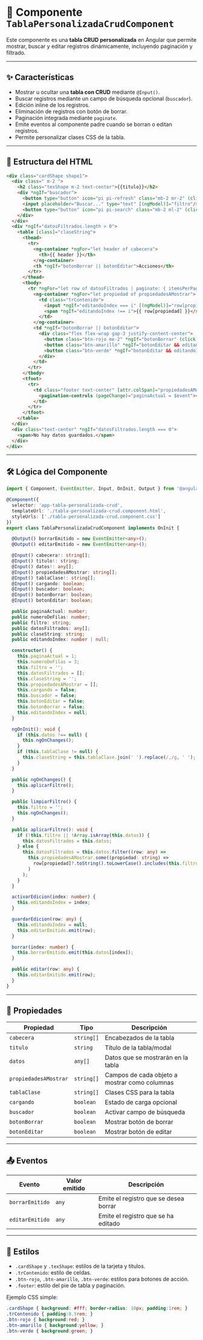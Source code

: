 # 📌 Componente `TablaPersonalizadaCrudComponent`

Este componente es una **tabla CRUD personalizada** en Angular que permite mostrar, buscar y editar registros dinámicamente, incluyendo paginación y filtrado.

---

## ✨ Características
- Mostrar u ocultar una **tabla con CRUD** mediante `@Input()`.  
- Buscar registros mediante un campo de búsqueda opcional (`buscador`).  
- Edición inline de los registros.  
- Eliminación de registros con botón de borrar.  
- Paginación integrada mediante `paginate`.  
- Emite eventos al componente padre cuando se borran o editan registros.
- Permite personalizar clases CSS de la tabla.

---

## 📂 Estructura del HTML
```html
<div class="cardShape shape1">
  <div class=" m-2 ">
    <h2 class="texShape m-2 text-center">{{titulo}}</h2>
    <div *ngIf="buscador">
      <button type="button" icon="pi pi-refresh" class="mb-2 mr-2" (click)="limpiarFiltro()"></button>
      <input placeholder="Buscar..." type="text" [(ngModel)]="filtro"/>
      <button type="button" icon="pi pi-search" class="mb-2 ml-2" (click)="ngOnChanges()"></button>
    </div>
  </div>
  <div *ngIf="datosFiltrados.length > 0">
    <table [class]="claseString">
      <thead>
        <tr>
          <ng-container *ngFor="let header of cabecera">
            <th>{{ header }}</th>
          </ng-container>
          <th *ngIf="botonBorrar || botonEditar">Acciones</th>
        </tr>
      </thead>
      <tbody>
        <tr *ngFor="let row of datosFiltrados | paginate: { itemsPerPage: numeroDeFilas, currentPage: paginaActual }; let i = index">
          <ng-container *ngFor="let propiedad of propiedadesAMostrar">
            <td class="trContenido">
              <input *ngIf="editandoIndex === i" [(ngModel)]="row[propiedad]" class="form-control" />
              <span *ngIf="editandoIndex !== i">{{ row[propiedad] }}</span>
            </td>
          </ng-container>
          <td *ngIf="botonBorrar || botonEditar">
            <div class="flex flex-wrap gap-3 justify-content-center">
              <button class="btn-rojo me-2" *ngIf="botonBorrar" (click)="borrar(i)">Borrar</button>
              <button class="btn-amarillo" *ngIf="botonEditar && editandoIndex !== i" (click)="activarEdicion(i)">Editar</button>
              <button class="btn-verde" *ngIf="botonEditar && editandoIndex === i" (click)="guardarEdicion(row)">Guardar</button>
            </div>
          </td>
        </tr>
      </tbody>
      <tfoot>
        <tr>
          <td class="footer text-center" [attr.colSpan]="propiedadesAMostrar.length + 1">
            <pagination-controls (pageChange)="paginaActual = $event"></pagination-controls>
          </td>
        </tr>
      </tfoot>
    </table>
  </div>
  <div class="text-center" *ngIf="datosFiltrados.length === 0">
    <span>No hay datos guardados.</span>
  </div>
</div>
```

---

## 🛠️ Lógica del Componente
```ts
import { Component, EventEmitter, Input, OnInit, Output } from '@angular/core';

@Component({
  selector: 'app-tabla-personalizada-crud',
  templateUrl: './tabla-personalizada-crud.component.html',
  styleUrls: ['./tabla-personalizada-crud.component.css']
})
export class TablaPersonalizadaCrudComponent implements OnInit {

  @Output() borrarEmitido = new EventEmitter<any>();
  @Output() editarEmitido = new EventEmitter<any>();

  @Input() cabecera!: string[];
  @Input() titulo!: string;
  @Input() datos!: any[];
  @Input() propiedadesAMostrar: string[];
  @Input() tablaClase!: string[];
  @Input() cargando: boolean;
  @Input() buscador: boolean;
  @Input() botonBorrar: boolean;
  @Input() botonEditar: boolean;

  public paginaActual: number;
  public numeroDeFilas: number;
  public filtro: string;
  public datosFiltrados: any[];
  public claseString: string;
  public editandoIndex: number | null;

  constructor() {
    this.paginaActual = 1;
    this.numeroDeFilas = 3;
    this.filtro = '';
    this.datosFiltrados = [];
    this.claseString = '';
    this.propiedadesAMostrar = [];
    this.cargando = false;
    this.buscador = false;
    this.botonEditar = false;
    this.botonBorrar = false;
    this.editandoIndex = null;
  }

  ngOnInit(): void {
    if (this.datos !== null) {
      this.ngOnChanges();
    }
    if (this.tablaClase != null) {
      this.claseString = this.tablaClase.join(' ').replace(/,/g, ' ');
    }
  }

  public ngOnChanges() {
    this.aplicarFiltro();
  }

  public limpiarFiltro() {
    this.filtro = '';
    this.ngOnChanges();
  }

  public aplicarFiltro(): void {
    if (!this.filtro || !Array.isArray(this.datos)) {
      this.datosFiltrados = this.datos;
    } else {
      this.datosFiltrados = this.datos.filter((row: any) =>
        this.propiedadesAMostrar.some((propiedad: string) =>
          row[propiedad]?.toString().toLowerCase().includes(this.filtro.toLowerCase())
        )
      );
    }
  }

  activarEdicion(index: number) {
    this.editandoIndex = index;
  }

  guardarEdicion(row: any) {
    this.editandoIndex = null;
    this.editarEmitido.emit(row);
  }

  borrar(index: number) {
    this.borrarEmitido.emit(this.datos[index]);
  }

  public editar(row: any) {
    this.editarEmitido.emit(row);
  }
}
```

---

## 📌 Propiedades

| Propiedad             | Tipo       | Descripción |
|----------------------|-----------|-------------|
| `cabecera`            | `string[]`| Encabezados de la tabla |
| `titulo`              | `string`  | Título de la tabla/modal |
| `datos`               | `any[]`   | Datos que se mostrarán en la tabla |
| `propiedadesAMostrar` | `string[]`| Campos de cada objeto a mostrar como columnas |
| `tablaClase`          | `string[]`| Clases CSS para la tabla |
| `cargando`            | `boolean` | Estado de carga opcional |
| `buscador`            | `boolean` | Activar campo de búsqueda |
| `botonBorrar`         | `boolean` | Mostrar botón de borrar |
| `botonEditar`         | `boolean` | Mostrar botón de editar |

---

## 📤 Eventos

| Evento            | Valor emitido | Descripción |
|------------------|---------------|-------------|
| `borrarEmitido`  | `any`         | Emite el registro que se desea borrar |
| `editarEmitido`  | `any`         | Emite el registro que se ha editado |

---

## 🎨 Estilos

- `.cardShape` y `.texShape`: estilos de la tarjeta y títulos.
- `.trContenido`: estilo de celdas.
- `.btn-rojo`, `.btn-amarillo`, `.btn-verde`: estilos para botones de acción.
- `.footer`: estilo del pie de tabla y paginación.

Ejemplo CSS simple:
```css
.cardShape { background: #fff; border-radius: 10px; padding:1rem; }
.trContenido { padding:0.5rem; }
.btn-rojo { background:red; }
.btn-amarillo { background:yellow; }
.btn-verde { background:green; }
```

